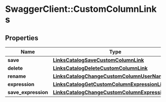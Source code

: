 # SwaggerClient::CustomColumnLinks

## Properties
Name | Type | Description | Notes
------------ | ------------- | ------------- | -------------
**save** | [**LinksCatalogSaveCustomColumnLink**](LinksCatalogSaveCustomColumnLink.md) |  | 
**delete** | [**LinksCatalogDeleteCustomColumnLink**](LinksCatalogDeleteCustomColumnLink.md) |  | 
**rename** | [**LinksCatalogChangeCustomColumnUserNameLink**](LinksCatalogChangeCustomColumnUserNameLink.md) |  | 
**expression** | [**LinksCatalogGetCustomColumnExpressionLink**](LinksCatalogGetCustomColumnExpressionLink.md) |  | 
**save_expression** | [**LinksCatalogChangeCustomColumnExpressionLink**](LinksCatalogChangeCustomColumnExpressionLink.md) |  | 


